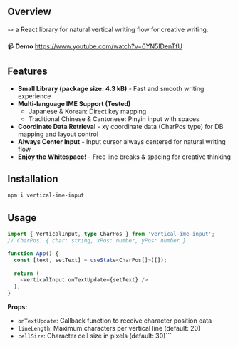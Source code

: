 ## Overview
🪢 a React library for natural vertical writing flow for creative writing.

📹 **Demo** https://www.youtube.com/watch?v=6YN5IDenTfU

## Features
- **Small Library (package size: 4.3 kB)** - Fast and smooth writing experience
- **Multi-language IME Support (Tested)**
  - Japanese & Korean: Direct key mapping
  - Traditional Chinese & Cantonese: Pinyin input with spaces    
- **Coordinate Data Retrieval** - xy coordinate data (CharPos type) for DB mapping and layout control
- **Always Center Input** - Input cursor always centered for natural writing flow
- **Enjoy the Whitespace!** - Free line breaks & spacing for creative thinking

## Installation
```bash
npm i vertical-ime-input
```
## Usage
```typescript
import { VerticalInput, type CharPos } from 'vertical-ime-input';
// CharPos: { char: string, xPos: number, yPos: number }

function App() {
  const [text, setText] = useState<CharPos[]>([]);
  
  return (
    <VerticalInput onTextUpdate={setText} />
  );
}
```
**Props:**
- `onTextUpdate`: Callback function to receive character position data
- `lineLength`: Maximum characters per vertical line (default: 20)
- `cellSize`: Character cell size in pixels (default: 30)```
